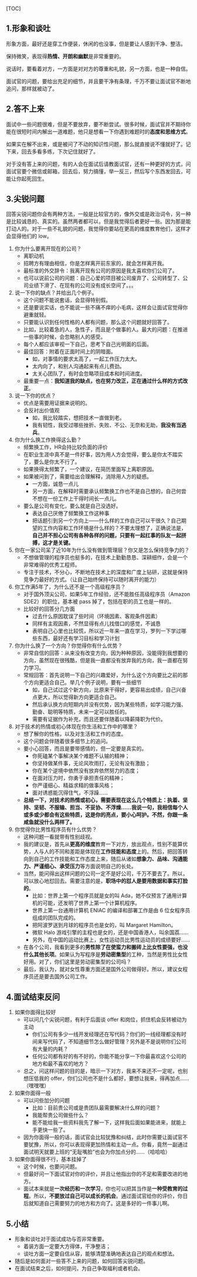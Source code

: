
[TOC]

## 1.形象和谈吐

形象方面，最好还是穿工作便装，休闲的也没事，但是要让人感到干净、整洁。

保持微笑，表现得**热情、开朗和幽默**是非常重要的。

说话时，要看着对方，一方面是对对方的尊重和礼貌，另一方面，也是一种自信。

面试官的问题，要给出充足的细节，并且要干净有条理，千万不要让面试官不断地追问，那样就被动了。



## 2.答不上来

面试中一些问题很难，但是不要放弃，要不断尝试。很多时候，面试官并不期待你能在很短时间内解出一道难题，他只是想看一下你遇到难题时的**态度和思维方式**。

如果实在解不出来，或是被问了不动的知识性问题，那么就直接说不懂就好了。记下来，回去多看多练，下次记住就好了。

对于没有答上来的问题，有的人会在面试后请教面试官，还有一种更好的方式，问面试官要个微信或邮箱，回去后，努力搞懂，举一反三，然后写个东西发回去，可能让你起死回生。



## 3.尖锐问题

回答尖锐问题你会有两种方法，一般是比较官方的，像外交或是政治词令，另一种是比较诚恳的、真实的。虽然两者都可以，但是我觉得后者更好一些。因为那是能打动人的。对于一些不礼貌的问题，我觉得你要站在更高的维度教育他们，这样才会显得他们的 low。

1. 你为什么要离开现在的公司？
   - 离职动机
   - 招聘方有理由相信，你是怎样离开前东家的，就会怎样离开我。
   - 最标准的外交辞令：我离开现有公司的原因是我太喜欢你们公司了。
   - 也可以说前公司的问题：自己心爱的项目被公司废弃了、公司转型了、公司业绩下滑了、在现有的公司没有成长空间了。。。
2. 说一下你的缺点？并给出几个例子。
   - 这个问题不能说套话，会显得特别假。
   - 还是要说实话，也不能说一些不痛不痒的小毛病，这样会让面试官觉得你避重就轻。
   - 只要能认识到任何性格的人都有问题，那么这个问题就好回答了。
   - 比如，比较着急的人，急性子，而且是个做事的人。最大的问题：在推进一些事的时候，会忽略别人的感受。
   - 每个人都应该审视一下自己，思考下自己光明面的后面。
   - 最佳回答：附着在正面时间上的阴暗面。
     - 如，对事情的要求太高了，一起工作压力太大。
     - 太内向了，和别人沟通起来有点儿费劲。
     - 太关心团队了，有时会忽略项目成本和时间进度。
   - 最重要一点：**我知道我的缺点，也在努力改正，正在通过什么样的方式改正**。
3. 说一下你的优点？
   - 优点是需要用证据来说明的。
   - 会反衬出价值观
     - 如，我比较踏实，想把技术一直做到老。
     - 我有韧性，我受过哪些挫折、失败、不公、无奈和无助，**我没有当逃兵**。
4. 你为什么换工作换得这么勤？
   - 频繁换工作，HR会持比较负面的评价
   - 在职业生涯中真不是一件好事，因为用人方会觉得，要么是你太不踏实了，要么是你太不行了。
   - 如果换得太频繁了，一个建议，在简历里面写上离职原因。
   - 如果被问到了，需要给出合理解释，消除用人方的疑惑。
     - 一方面，诚恳一点儿
     - 另一方面，在解释时需要承认频繁换工作也不是自己想的，自己何尝不想在一份工作上干得时间长一点儿。
   - 要么是公司有变化，要么就是自己没选好。
     - 表达自己厌倦了频繁换工作这种事
     - 把话题引到另一个方向上——什么样的工作自己可以干很久？自己期望的工作内容和工作环境是什么样的？不要太理想了，正确说法是，**自己并不担心公司有各种各样的问题，只要有一起扛事的队友一起拼搏，这才是关键。**
5. 你在一家公司呆了近10年为什么没有做到管理层？你又是怎么保持竞争力的？
   - 不想做管理的程序员也挺多的，在技术上勤勤恳恳、深耕细作，会是一个非常难得的优秀工程师。
   - 专注于技术，不分心，不断地在技术上的深度和广度上钻研，这就是保持竞争力最好的方式。（让自己始终保持可以随时离开的能力）
6. 你工作满5年了，为什么还不是一个高级程序员？
   - 对于国外顶尖公司，如果5年工作经验，还不能胜任高级程序员（Amazon SDE2）的职位，基本被 pass 掉了，包括在职的员工也是一样的。
   - 比较好的回答分几方面
     - 过去什么原因耽误了些时间（环境因素、客观条件因素）
     - 同样有主观因素，不然显得有点儿找借口的感觉，不诚恳
     - 表明自己心里也比较慌，所以近一年来一直在学习，罗列一下学过哪些东西，最好还有学习目标和学习计划
7. 你为什么换了一个方向？你觉得你有什么优势？
   - 非常自信的回答：从来没有改变方向，因为种种原因，没能得到我想要的方向，虽然现在很残酷，但是我一直都没有放弃我的方向，我一直都在努力学习。
   - 常规回答：首先说明一下自己的兴趣爱好，为什么这个方向要比之前的那个方向更适合自己。举几个例子说明，要有一些细节
     - 如，自己试过这个新方向，比原来干得好，更容易出成绩，自己兴奋点更大，所以觉得新方向更适合自己。
     - 然后承认换方向短期内并没有优势，因为某些特质，如学习能力强、勤奋、聪明等特质，未来一定可以胜任的。
     - 需要有证据作为补充，而且还要伴随着以降薪降职为代价。
8. 对于技术的热情或初心体现在你生活和工作中的哪里？
   - 想了解你的性格，以及对生活和工作的态度。
   - 这个问题会伴随着很多细节上的追问。
   - 要小心回答，而且是要带感情的，但一定要是真实的。
     - 你死磕某个事解决某个难题不认输的精神；
     - 你坚持做某件事，无论风吹雨打，无论有没有激励；
     - 你在某个逆境中依然没有放弃依然努力的态度；
     - 在面对压力时，你勇于承担责任的精神；
     - 你严谨细心、精益求精的做事风格；
     - 面对诱惑能沉得住气，不浮躁……
   - **总结一下，对技术的热情或初心，需要表现在这么几个特质上：执着、坚持、坚韧、不服输、担当、不妥协、不浮燥……我说一句，我相信每个人或多或少都会有这些特质，这是你的亮点，要小心呵护。不然，你跟一条咸鱼就没什么两样了。**
9. 你觉得你比男性程序员有什么优势？
   - 这种问题一看就带有性别歧视。
   - 我的建议是，首先从**更高的维度**教育一下对方，放出观点，性别不能算优势，人与人的不同和差距是体现在**工作技能和态度**上的。然后，把回答转向到自己的工作技能和工作态度上来，随后从诸如**想象力、品味、沟通能力、严谨细心、承受压力**等方面说明自己的长处。
   - 当然，能问得出这样问题的公司一定不是好公司，千万不要去了。所以，可以放心地怼回去。需要注意的是，**职场中的怼人是要用数据和事实打脸的**。
     - 比如：世界上第一个程序员就是女的叫 Ada，她不仅预言了通用计算机的可能，还发明了世界上第一个计算机程序。
     - 世界上第一台通用计算机 ENIAC 的编译和部署工作是由 6 位女程序员组成的团队完成的。
     - 把阿波罗送到月球的程序员也是女的，叫 Margaret Hamilton。
     - 微软 Halo 游戏引擎的主程也是女的，还是中国香港人，叫余国荔……
     - 另外，在中国的运动比赛上，女性运动员比男性运动员的成绩要好……
   - 在各个公司，我看到更多的**男性除了在使蛮力和搬砖上比女性要强，也没什么其他长项**。如果认为写程序是**劳动密集型**的工种，当然是男性比女性好用。对了，你们这里是劳动密集型的公司吗？
   - 最后，我认为，就对女性尊重方面还是国外公司做得好。所以，建议女程序员还是要去国外公司工作。

## 4.面试结束反问

1. 如果你面得比较好
   - 可以问几个尖锐问题，有利于后面谈 offer 和岗位，抓住机会反转被动为主动
     - 你们公司有多少一线开发经理还在写代码？你们的一线经理都没有时间来写代码了，不知道细节怎么做好管理？另外是不是说明你们公司有大量的内耗？
     - 任何公司都有好的有不好的，你能不能分享一下你最喜欢这个公司的地方和最不喜欢的地方？
   - 总之，问这样问题的目的是，暗示一下对方，我来不来还不一定呢，也别想压低我的 offer，你们公司也不是什么都好，要想让我来，得再加点……（嘿嘿嘿）
2. 如果你面得一般
   - 可以问些加分的问题
     - 比如：目前贵公司或是贵团队最需要解决什么样的问题？
     - 我能帮贵公司做些什么？
     - 能不能给我一些资料我先了解一下，这样我后面如果能进来，就能上手更快一些了。
   - 因为你面得一般的话，面试官会比较犹豫和纠结，此时你需要让面试官不要犹豫，所以，你可以表现得更加热情和主动一点。你看，竟然一副通过面试明天就要上班的“无耻嘴脸”也会为你加点分的……（哈哈哈）
3. 如果你面得很不行，基本挂掉了
   - 这个时候，也要问问题。
   - 但最好问一下面试官对你的评价，并且让他指出你的不足和需要改进的地方。
   - 面试本来就是**一次经历和一次学习**，你也可以把其当作是**一种受教育的过程**。所以，**不要放过自己可以成长的机会**。通过面试官给你的评价，你日后就知道自己需要努力的地方和方向了。这是多好的一件事儿啊。

## 5.小结

- 形象和谈吐对于面试成功与否非常重要。
  - 着装方面一定要大方得体，干净整洁；
  - 谈吐方面一定要自信从容，能够清楚准确地表达自己的观点和想法。
- 随后是如何面对一些答不上来的问题，如何回答尖锐问题。
- 在面试结束之后，如何提问，为自己争取福利或者机会。

